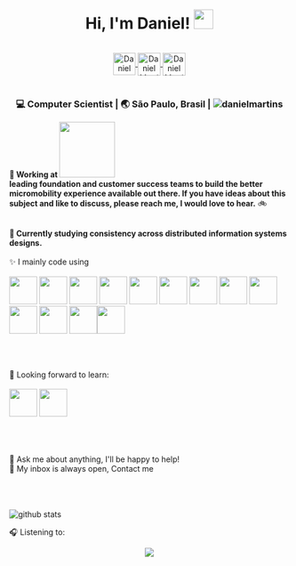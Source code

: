 
<div align="center">
 <h1> Hi, I'm Daniel! <img src="https://media.giphy.com/media/hvRJCLFzcasrR4ia7z/giphy.gif" width="35px"></h1>
  
</div>

<br>

<div align="center">
 <a href="https://www.linkedin.com/in/daniel-martins-850947a/" target="_blank">
   <img align="center" alt="Daniel Martins | Linkedin " width="40px" src="http://www.prepare1.com/wp-content/uploads/2014/04/linkedin-logo-high-res-1254-1024x1024.jpg"</a>
  
  <a href="https://twitter.com/daniel_martins" target="_blank">
    <img align="center" alt="Daniel Martins | Twitter" width="41px" src="https://raw.githubusercontent.com/anuraghazra/anuraghazra/master/assets/twitter.svg" />
  </a>
   
  <a href="https://www.last.fm/user/vobiscum666" target="_blank">
    <img align="center" alt="Daniel Martins | LastFM" width="41px" src="https://raw.githubusercontent.com/neilorangepeel/Free-Social-Icons/master/Flat/SVG/LastFM.svg" />
  </a>

 </div>

<br>

<div align="center">
<h3>💻  Computer Scientist | 🌏  São Paulo, Brasil | <img src=https://komarev.com/ghpvc/?username=danielmartins alt=danielmartins></h3>
</div>
  

**🔭  Working at <code><a href="https://www.tembici.com.br/"><b><img src="https://www.tembici.com.br/wp-content/themes/tembici/img/logo.svg" width="100px"></b> </a></code> leading foundation and customer success teams to build the better micromobility experience available out there. If you have ideas about this subject and like to discuss, please reach me, I would love to hear.** 🚲<br><br>

**🌱  Currently studying consistency across distributed information systems designs.**
<br>
<br>
✨ I mainly code using <br>
<br>
<code><a href="https://www.python.org/" target="_blank"><img height="50" src="https://www.vectorlogo.zone/logos/python/python-ar21.svg"></a></code>
<code><a href="https://www.djangoproject.com/" target="_blank"><img height="50" src="https://www.vectorlogo.zone/logos/djangoproject/djangoproject-ar21.svg"></a></code>
<code><a href="https://fastapi.tiangolo.com/" target="_blank"><img height="50" src="https://fastapi.tiangolo.com/img/logo-margin/logo-teal.png"></a></code>
<code><a href="https://www.mongodb.com/" target="_blank"><img height="50" src="https://www.vectorlogo.zone/logos/mongodb/mongodb-ar21.svg"></a></code>
<code><a href="https://git-scm.com/" target="_blank"><img height="50" src="https://www.vectorlogo.zone/logos/git-scm/git-scm-ar21.svg"></a></code>
<code><a href="https://www.mysql.com/" target="_blank"><img height="50" src="https://www.vectorlogo.zone/logos/mysql/mysql-ar21.svg"></a></code>
<code><a href="https://www.docker.com/" target="_blank"><img height="50" src="https://www.vectorlogo.zone/logos/docker/docker-ar21.svg"></a></code>
<code><a href="https://kubernetes.io/" target="_blank"><img height="50" src="https://www.vectorlogo.zone/logos/kubernetes/kubernetes-ar21.svg"></a></code>
<code><a href="https://www.postgresql.org/" target="_blank"><img height="50" src="https://www.vectorlogo.zone/logos/postgresql/postgresql-ar21.svg"></a></code>
<code><a href="https://www.json.org/" target="_blank"><img height="50" src="https://www.vectorlogo.zone/logos/json/json-ar21.svg"></a></code>
<code><a href="https://aws.amazon.com/" target="_blank"><img height="50" src="https://www.vectorlogo.zone/logos/amazon_aws/amazon_aws-ar21.svg"></a></code>
<code><a href="https://cloud.google.com/" target="_blank"><img height="50" src="https://www.vectorlogo.zone/logos/google_cloud/google_cloud-ar21.svg"></a></code><code><a href="https://developers.google.com/protocol-buffers" target="_blank"><img height="50" src="https://www.vinsguru.com/wp-content/uploads/2020/06/protobuf.png"></a></code>
  
<br>
<br>

🌱 Looking forward to learn: <br>
<br>
<code><a href="https://kafka.apache.org/" target="_blank"><img height="50" src="https://www.vectorlogo.zone/logos/apache_kafka/apache_kafka-ar21.svg"></a></code>
<code><a href="https://grpc.io/" target="_blank"><img height="50" src="https://www.vectorlogo.zone/logos/grpcio/grpcio-ar21.svg"></a></code>

<br>
<br>
<br>
💬 Ask me about anything, I'll be happy to help! <br>
💬 My inbox is always open, Contact me <br>
<br>
<br>
<br>

![github stats](https://github-readme-stats.vercel.app/api?username=danielmartins&count_private=true&show_icons=true&theme=default)

🎧 Listening to: <br>
<div align="center">
  <img src="https://share.musc.pw/5UWe0l.jpg">
</div>
  
